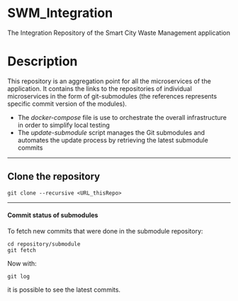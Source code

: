 # SWM_Integration 
The Integration Repository of the Smart City Waste Management application

# Description
This repository is an aggregation point for all the microservices of the application.
It contains the links to the repositories of individual microservices in the form of git-submodules (the references represents specific commit version of the modules).<br>
- The _docker-compose_ file is use to orchestrate the overall infrastructure in order to simplify local testing 
- The _update-submodule_ script manages the Git submodules and automates the update process by retrieving the latest submodule commits
---
## Clone the repository
```
git clone --recursive <URL_thisRepo>
```
---
#### Commit status of submodules
To fetch new commits that were done in the submodule repository:
```
cd repository/submodule
git fetch 
```
Now with:
```
git log
```
it is possible to see the latest commits.

